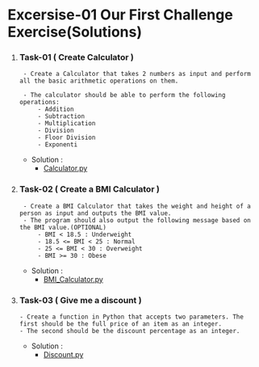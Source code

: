 # Excersise-01 Our First Challenge Exercise(Solutions)

1. ### Task-01  (  Create Calculator )
    
        - Create a Calculator that takes 2 numbers as input and perform all the basic arithmetic operations on them.
    
        - The calculator should be able to perform the following operations:
            - Addition
            - Subtraction
            - Multiplication
            - Division
            - Floor Division
            - Exponenti
    - Solution :
        - [Calculator.py](https://github.com/hamzaiftkhar/100-Days-of-Code-with-Python/blob/main/Day-08/Calculator.py)

2. ### Task-02 ( Create a BMI Calculator )

        - Create a BMI Calculator that takes the weight and height of a person as input and outputs the BMI value.
        - The program should also output the following message based on the BMI value.(OPTIONAL)
            - BMI < 18.5 : Underweight
            - 18.5 <= BMI < 25 : Normal
            - 25 <= BMI < 30 : Overweight
            - BMI >= 30 : Obese
    - Solution :
        - [BMI_Calculator.py](https://github.com/hamzaiftkhar/100-Days-of-Code-with-Python/blob/main/Day-08/BMI_calculator.py)

3. ### Task-03 ( Give me a discount )

       - Create a function in Python that accepts two parameters. The first should be the full price of an item as an integer.
       - The second should be the discount percentage as an integer.

    - Solution :
        - [Discount.py](https://github.com/hamzaiftkhar/100-Days-of-Code-with-Python/blob/main/Day-08/Discount.py)